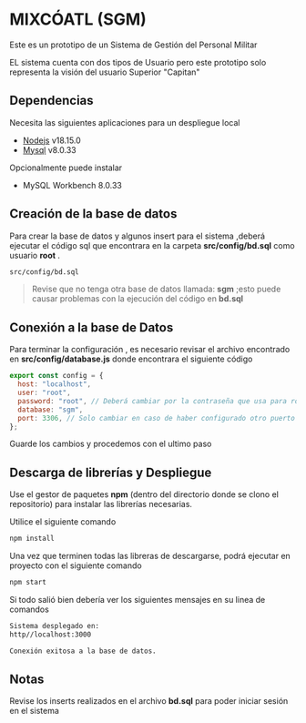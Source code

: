 # MIXCÓATL (SGM)

Este es un prototipo de un Sistema de Gestión del Personal Militar

EL sistema cuenta con dos tipos de Usuario pero este prototipo solo representa la visión del usuario Superior "Capitan"

## Dependencias

Necesita las siguientes aplicaciones para un despliegue local

- [Nodejs](https://nodejs.org/es) v18.15.0
- [Mysql](https://dev.mysql.com/downloads/installer/) v8.0.33

Opcionalmente puede instalar

- MySQL Workbench 8.0.33

## Creación de la base de datos

Para crear la base de datos y algunos insert para el sistema ,deberá ejecutar el código sql que encontrara en la carpeta **src/config/bd.sql** como usuario **root** .

```bash
src/config/bd.sql
```

> Revise que no tenga otra base de datos llamada: **sgm** ;esto puede causar problemas con la ejecución del código en **bd.sql**

## Conexión a la base de Datos

Para terminar la configuración , es necesario revisar el archivo encontrado en **src/config/database.js** donde encontrara el siguiente código

```javascript
export const config = {
  host: "localhost",
  user: "root",
  password: "root", // Deberá cambiar por la contraseña que usa para root en mysql
  database: "sgm",
  port: 3306, // Solo cambiar en caso de haber configurado otro puerto en mysql
};
```

Guarde los cambios y procedemos con el ultimo paso

## Descarga de librerías y Despliegue

Use el gestor de paquetes **npm** (dentro del directorio donde se clono el repositorio) para instalar las librerías necesarias.

Utilice el siguiente comando

```bash
npm install
```

Una vez que terminen todas las libreras de descargarse, podrá ejecutar en proyecto con el siguiente comando

```bash
npm start
```

Si todo salió bien debería ver los siguientes mensajes en su linea de comandos

```bash
Sistema desplegado en:
http//localhost:3000

Conexión exitosa a la base de datos.
```

## Notas

Revise los inserts realizados en el archivo **bd.sql** para poder iniciar sesión en el sistema

